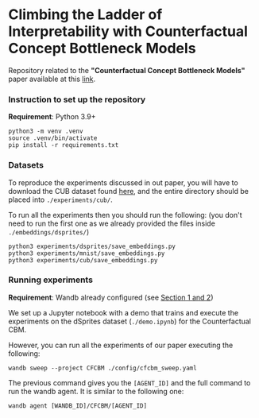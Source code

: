 # Climbing the Ladder of Interpretability with Counterfactual Concept Bottleneck Models

Repository related to the **"Counterfactual Concept Bottleneck Models"** paper available at this [link](https://arxiv.org/abs/2402.01408).

### Instruction to set up the repository

**Requirement**: Python 3.9+

```
python3 -m venv .venv
source .venv/bin/activate
pip install -r requirements.txt
```

### Datasets

To reproduce the experiments discussed in out paper, you will have to download the CUB dataset found [here](https://worksheets.codalab.org/bundles/0xd013a7ba2e88481bbc07e787f73109f5), and the entire directory should be placed into ```./experiments/cub/```.

To run all the experiments then you should run the following: 
(you don't need to run the first one as we already provided the files inside ```./embeddings/dsprites/```)

```
python3 experiments/dsprites/save_embeddings.py
python3 experiments/mnist/save_embeddings.py
python3 experiments/cub/save_embeddings.py
```

### Running experiments

**Requirement**: Wandb already configured (see [Section 1 and 2](https://docs.wandb.ai/quickstart))

We set up a Jupyter notebook with a demo that trains and execute the experiments on the dSprites dataset (```./demo.ipynb```) for the Counterfactual CBM.

However, you can run all the experiments of our paper executing the following: 

```
wandb sweep --project CFCBM ./config/cfcbm_sweep.yaml
```

The previous command gives you the ```[AGENT_ID]``` and the full command to run the wandb agent. It is similar to the following one:
```
wandb agent [WANDB_ID]/CFCBM/[AGENT_ID]
```

